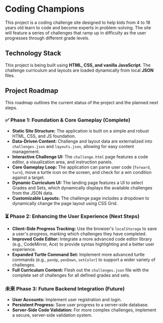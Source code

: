 # Coding Champions

This project is a coding challenge site designed to help kids from 4 to 18 years old learn to code and become experts in problem-solving. The site will feature a series of challenges that ramp up in difficulty as the user progresses through different grade levels.

## Technology Stack

This project is being built using **HTML, CSS, and vanilla JavaScript**. The challenge curriculum and layouts are loaded dynamically from local **JSON** files.

## Project Roadmap

This roadmap outlines the current status of the project and the planned next steps.

### ✅ Phase 1: Foundation & Core Gameplay (Complete)
- **Static Site Structure:** The application is built on a simple and robust HTML, CSS, and JS foundation.
- **Data-Driven Content:** Challenge and layout data are externalized into `challenges.json` and `layouts.json`, allowing for easy content management.
- **Interactive Challenge UI:** The `challenge.html` page features a code editor, a visualization area, and instruction panels.
- **Core Gameplay Loop:** The application can parse user code (`forward`, `turn`), move a turtle icon on the screen, and check for a win condition against a target.
- **Dynamic Curriculum UI:** The landing page features a UI to select Grades and Sets, which dynamically displays the available challenges from the JSON data.
- **Customizable Layouts:** The challenge page includes a dropdown to dynamically change the page layout using CSS Grid.

### ⏳ Phase 2: Enhancing the User Experience (Next Steps)
- **Client-Side Progress Tracking:** Use the browser's `localStorage` to save a user's progress, marking which challenges they have completed.
- **Improved Code Editor:** Integrate a more advanced code editor library (e.g., CodeMirror, Ace) to provide syntax highlighting and a better user experience.
- **Expanded Turtle Command Set:** Implement more advanced turtle commands (e.g., `penUp`, `penDown`, `setColor`) to support a wider variety of challenges.
- **Full Curriculum Content:** Flesh out the `challenges.json` file with the complete set of challenges for all defined grades and sets.

### 未来 Phase 3: Future Backend Integration (Future)
- **User Accounts:** Implement user registration and login.
- **Persistent Progress:** Save user progress to a server-side database.
- **Server-Side Code Validation:** For more complex challenges, implement a secure, server-side validation system.
